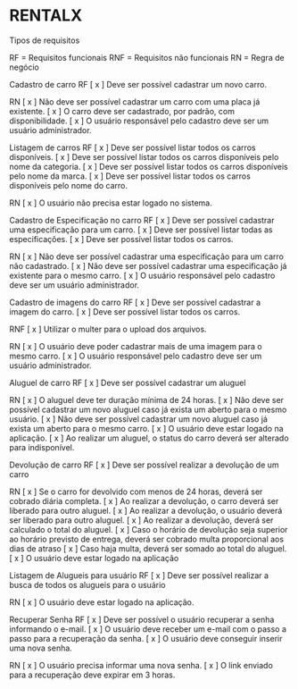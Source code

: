 # RENTALX

Tipos de requisitos

RF = Requisitos funcionais
RNF = Requisitos não funcionais
RN = Regra de negócio

Cadastro de carro
RF
[ x ] Deve ser possível cadastrar um novo carro.

RN
[ x ] Não deve ser possível cadastrar um carro com uma placa já existente.
[ x ] O carro deve ser cadastrado, por padrão, com disponibilidade.
[ x ] O usuário responsável pelo cadastro deve ser um usuário administrador.

Listagem de carros
RF
[ x ] Deve ser possível listar todos os carros disponíveis.
[ x ] Deve ser possível listar todos os carros disponíveis pelo nome da categoria.
[ x ] Deve ser possível listar todos os carros disponíveis pelo nome da marca.
[ x ] Deve ser possível listar todos os carros disponíveis pelo nome do carro.

RN
[ x ] O usuário não precisa estar logado no sistema.

Cadastro de Especificação no carro
RF
[ x ] Deve ser possível cadastrar uma especificação para um carro.
[ x ] Deve ser possível listar todas as especificações.
[ x ] Deve ser possível listar todos os carros.

RN
[ x ] Não deve ser possível cadastrar uma especificação para um carro não cadastrado.
[ x ] Não deve ser possível cadastrar uma especificação já existente para o mesmo carro.
[ x ] O usuário responsável pelo cadastro deve ser um usuário administrador.

Cadastro de imagens do carro
RF
[ x ] Deve ser possível cadastrar a imagem do carro.
[ x ] Deve ser possível listar todos os carros.

RNF
[ x ] Utilizar o multer para o upload dos arquivos.

RN
[ x ] O usuário deve poder cadastrar mais de uma imagem para o mesmo carro.
[ x ] O usuário responsável pelo cadastro deve ser um usuário administrador.

Aluguel de carro
RF
[ x ] Deve ser possível cadastrar um aluguel

RN
[ x ] O aluguel deve ter duração mínima de 24 horas.
[ x ] Não deve ser possível cadastrar um novo aluguel caso já exista um aberto para o mesmo usuário.
[ x ] Não deve ser possível cadastrar um novo aluguel caso já exista um aberto para o mesmo carro.
[ x ] O usuário deve estar logado na aplicação.
[ x ] Ao realizar um aluguel, o status do carro deverá ser alterado para indisponível.

Devolução de carro
RF
[ x ] Deve ser possível realizar a devolução de um carro

RN
[ x ] Se o carro for devolvido com menos de 24 horas, deverá ser cobrado diária completa.
[ x ] Ao realizar a devolução, o carro deverá ser liberado para outro aluguel.
[ x ] Ao realizar a devolução, o usuário deverá ser liberado para outro aluguel.
[ x ] Ao realizar a devolução, deverá ser calculado o total do aluguel.
[ x ] Caso o horário de devolução seja superior ao horário previsto de entrega, deverá ser cobrado multa proporcional aos dias de atraso
[ x ] Caso haja multa, deverá ser somado ao total do aluguel.
[ x ] O usuário deve estar logado na aplicação

Listagem de Alugueis para usuário
RF
[ x ] Deve ser possível realizar a busca de todos os alugueis para o usuário

RN
[ x ] O usuário deve estar logado na aplicação.

Recuperar Senha
RF
[ x ] Deve ser possível o usuário recuperar a senha informando o e-mail.
[ x ] O usuário deve receber um e-mail com o passo a passo para a recuperação da senha.
[ x ] O usuário deve conseguir inserir uma nova senha.

RN
[ x ] O usuário precisa informar uma nova senha.
[ x ] O link enviado para a recuperação deve expirar em 3 horas.
